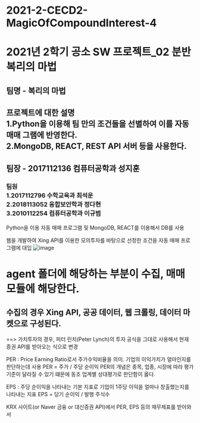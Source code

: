 # 2021-2-CECD2-MagicOfCompoundInterest-4

<h1>2021년 2학기 공소 SW 프로젝트_02 분반 복리의 마법</h1>
<h2>팀명 - 복리의 마법
<h2>프로젝트에 대한 설명<br>
  1.Python을 이용해 팀 만의 조건들을 선별하여 이를 자동 매매 그램에 반영한다.<br>
  2.MongoDB, REACT, REST API 서버 등을 사용한다.
<h2>팀장 - 2017112136 컴퓨터공학과 성지훈 </h2>
<h3>팀원<br>
1.2017112796 수학교육과 최석운<br>
2.2018113052 융합보안학과 정다현<br>   
3.2010112254 컴퓨터공학과 이규범<br> 
</h3>  
Python을 이용 자동 매매 프로그램 및 MongoDB, REACT를 이용해서 DB를 사용

웹을 개발하여 Xing API를 이용한 모의투자를 바탕으로 선정한 조건을 자동 매매 프로그램에 대입
![image](https://user-images.githubusercontent.com/32629687/137322155-4a9fa8e9-d486-4090-aa5e-93edc2e116ca.png)

<h1>agent 폴더에 해당하는 부분이 수집, 매매 모듈에 해당한다.</h1>
<h2>수집의 경우 Xing API, 공공 데이터, 웹 크롤링, 데이터 마켓으로 구성된다.</h2>

==> 가치투자의 경우, 피터 린치(Peter Lynch)의 투자 공식을 그대로 사용해서 현재 증권 API를 받아오는 식으로 변경
  
  PER : Price Earning Ratio로서 주가수익비율을 의미. 기업의 이익가치가 얼마인지를 판단하는데 사용
  PER = 주가 / 주당 순이익
  PER의 개념은 종목, 업종, 시장에 따라 평가 기준이 달라질 수 있기 떄문에 동조 업계별 상대평가로 판단함이 옳다.
  
  
  EPS : 주당 순이익을 나타내는 기본 지표로 기업이 1주당 이익을 얼마나 창출했는지를 나타내는 지표
  EPS = 당기 순이익 / 발행 주식수
  
  KRX 사이트(or Naver 금융 or 대신증권 API)에서 PER, EPS 등의 재무제표를 받아와서 
  
